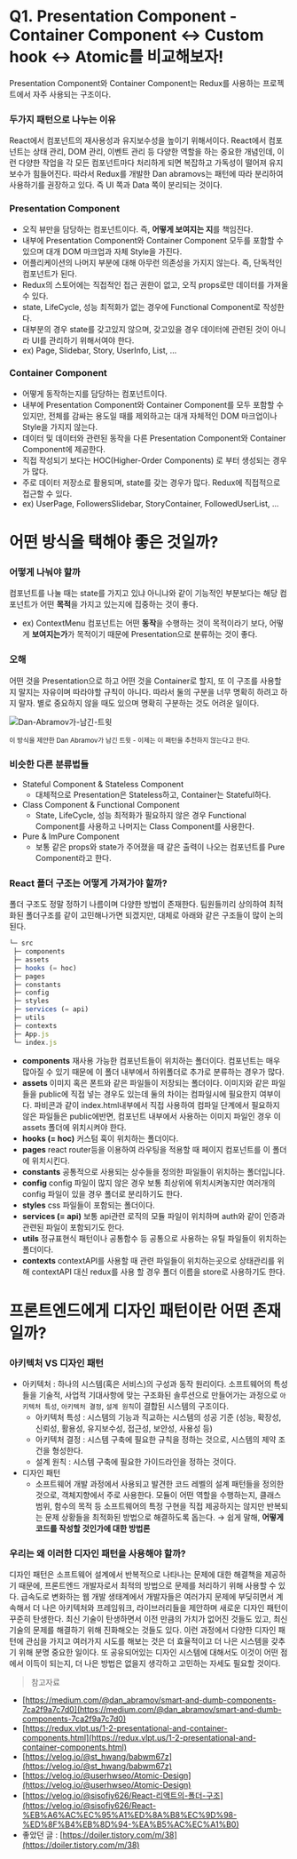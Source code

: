 # Q1. **Presentation Component - Container Component ↔ Custom hook ↔ Atomic를** 비교해보자!

Presentation Component와 Container Component는 Redux를 사용하는 프로젝트에서 자주 사용되는 구조이다.

### 두가지 패턴으로 나누는 이유

React에서 컴포넌트의 재사용성과 유지보수성을 높이기 위해서이다. React에서 컴포넌트는 상태 관리, DOM 관리, 이벤트 관리 등 다양한 역할을 하는 중요한 개념인데, 이런 다양한 작업을 각 모든 컴포넌트마다 처리하게 되면 복잡하고 가독성이 떨어져 유지보수가 힘들어진다. 따라서 Redux를 개발한 Dan abramovs는 패턴에 따라 분리하여 사용하기를 권장하고 있다. 즉 UI 쪽과 Data 쪽이 분리되는 것이다.

### Presentation Component

- 오직 뷰만을 담당하는 컴포넌트이다. 즉, **어떻게 보여지는 지**를 책임진다.
- 내부에 Presentation Component와 Container Component 모두를 포함할 수 있으며 대개 DOM 마크업과 자체 Style을 가진다.
- 어플리케이션의 나머지 부분에 대해 아무런 의존성을 가지지 않는다. 즉, 단독적인 컴포넌트가 된다.
- Redux의 스토어에는 직접적인 접근 권한이 없고, 오직 props로만 데이터를 가져올 수 있다.
- state, LifeCycle, 성능 최적화가 없는 경우에 Functional Component로 작성한다.
- 대부분의 경우 state를 갖고있지 않으며, 갖고있을 경우 데이터에 관련된 것이 아니라 UI를 관리하기 위해서여야 한다.
- ex) Page, Slidebar, Story, UserInfo, List, …

### Container Component

- 어떻게 동작하는지를 담당하는 컴포넌트이다.
- 내부에 Presentation Component와 Container Component를 모두 포함할 수 있지만, 전체를 감싸는 용도일 때를 제외하고는 대개 자체적인 DOM 마크업이나 Style을 가지지 않는다.
- 데이터 및 데이터와 관련된 동작을 다른 Presentation Component와 Container Component에 제공한다.
- 직접 작성되기 보다는 HOC(Higher-Order Components) 로 부터 생성되는 경우가 많다.
- 주로 데이터 저장소로 활용되며, state를 갖는 경우가 많다. Redux에 직접적으로 접근할 수 있다.
- ex) UserPage, FollowersSlidebar, StoryContainer, FollowedUserList, …

# 어떤 방식을 택해야 좋은 것일까?

### 어떻게 나눠야 할까

컴포넌트를 나눌 때는 state를 가지고 있냐 아니냐와 같이 기능적인 부분보다는 해당 컴포넌트가 어떤 **목적**을 가지고 있는지에 집중하는 것이 좋다.

- ex) ContextMenu 컴포넌트는 어떤 **동작**을 수행하는 것이 목적이라기 보다, 어떻게 **보여지는가**가 목적이기 때문에 Presentation으로 분류하는 것이 좋다.

### 오해

어떤 것을 Presentation으로 하고 어떤 것을 Container로 할지, 또 이 구조를 사용할지 말지는 자유이며 따라야할 규칙이 아니다. 따라서 둘의 구분을 너무 명확히 하려고 하지 말자. 별로 중요하지 않을 때도 있으며 명확히 구분하는 것도 어려운 일이다.

<img src="https://user-images.githubusercontent.com/55528304/233558972-277c8eb6-e72d-403c-89ac-3c0bd10d0c22.png" alt="Dan-Abramov가-남긴-트윗">

<small>이 방식을 제안한 Dan Abramov가 남긴 트윗 - 이제는 이 패턴을 추천하지 않는다고 한다.</small>

### 비슷한 다른 분류법들

- Stateful Component & Stateless Component
  - 대체적으로 Presentation은 Stateless하고, Container는 Stateful하다.
- Class Component & Functional Component
  - State, LifeCycle, 성능 최적화가 필요하지 않은 경우 Functional Component를 사용하고 나머지는 Class Component를 사용한다.
- Pure & ImPure Component
  - 보통 같은 props와 state가 주어졌을 때 같은 출력이 나오는 컴포넌트를 Pure Component라고 한다.

### React 폴더 구조는 어떻게 가져가야 할까?

폴더 구조도 정말 정하기 나름이며 다양한 방법이 존재한다. 팀원들끼리 상의하여 최적화된 폴더구조를 같이 고민해나가면 되겠지만, 대체로 아래와 같은 구조들이 많이 논의된다.

```jsx
└─ src
 ├─ components
 ├─ assets
 ├─ hooks (= hoc)
 ├─ pages
 ├─ constants
 ├─ config
 ├─ styles
 ├─ services (= api)
 ├─ utils
 ├─ contexts
 ├─ App.js
 └─ index.js
```

- **components**
  재사용 가능한 컴포넌트들이 위치하는 폴더이다. 컴포넌트는 매우 많아질 수 있기 때문에 이 폴더 내부에서 하위폴더로 추가로 분류하는 경우가 많다.
- **assets**
  이미지 혹은 폰트와 같은 파일들이 저장되는 폴더이다. 이미지와 같은 파일들을 public에 직접 넣는 경우도 있는데 둘의 차이는 컴파일시에 필요한지 여부이다. 파비콘과 같이 index.html내부에서 직접 사용하여 컴파일 단계에서 필요하지 않은 파일들은 public에반면, 컴포넌트 내부에서 사용하는 이미지 파일인 경우 이 assets 폴더에 위치시켜야 한다.
- **hooks (= hoc)**
  커스텀 훅이 위치하는 폴더이다.
- **pages**
  react router등을 이용하여 라우팅을 적용할 때 페이지 컴포넌트를 이 폴더에 위치시킨다.
- **constants**
  공통적으로 사용되는 상수들을 정의한 파일들이 위치하는 폴더입니다.
- **config**
  config 파일이 많지 않은 경우 보통 최상위에 위치시켜놓지만 여러개의 config 파일이 있을 경우 폴더로 분리하기도 한다.
- **styles**
  css 파일들이 포함되는 폴더이다.
- **services (= api)**
  보통 api관련 로직의 모듈 파일이 위치하며 auth와 같이 인증과 관련된 파일이 포함되기도 한다.
- **utils**
  정규표현식 패턴이나 공통함수 등 공통으로 사용하는 유틸 파일들이 위치하는 폴더이다.
- **contexts**
  contextAPI를 사용할 때 관련 파일들이 위치하는곳으로 상태관리를 위해 contextAPI 대신 redux를 사용 할 경우 폴더 이름을 store로 사용하기도 한다.

# 프론트엔드에게 디자인 패턴이란 어떤 존재일까?

### 아키텍처 VS 디자인 패턴

- 아키텍처 : 하나의 시스템(혹은 서비스)의 구성과 동작 원리이다. 소프트웨어의 특성들을 기술적, 사업적 기대사항에 맞는 구조화된 솔루션으로 만들어가는 과정으로 `아키텍처 특성`, `아키텍처 결정`, `설계 원칙`이 결합된 시스템의 구조이다.
  - 아키텍처 특성 : 시스템의 기능과 직교하는 시스템의 성공 기준 (성능, 확장성, 신뢰성, 활용성, 유지보수성, 접근성, 보안성, 사용성 등)
  - 아키텍처 결정 : 시스템 구축에 필요한 규칙을 정하는 것으로, 시스템의 제약 조건을 형성한다.
  - 설계 원칙 : 시스템 구축에 필요한 가이드라인을 정하는 것이다.
- 디자인 패턴
  - 소프트웨어 개발 과정에서 사용되고 발견한 코드 레벨의 설계 패턴들을 정의한 것으로, 객체지향에서 주로 사용한다. 모듈이 어떤 역할을 수행하는지, 클래스 범위, 함수의 목적 등 소프트웨어의 특정 구현을 직접 제공하지는 않지만 반복되는 문제 상황들을 최적화된 방법으로 해결하도록 돕는다.
    → 쉽게 말해, **어떻게 코드를 작성할 것인가에 대한 방법론**

### 우리는 왜 이러한 디자인 패턴을 사용해야 할까?

디자인 패턴은 소프트웨어 설계에서 반복적으로 나타나는 문제에 대한 해결책을 제공하기 때문에, 프론트엔드 개발자로서 최적의 방법으로 문제를 처리하기 위해 사용할 수 있다. 급속도로 변화하는 웹 개발 생태계에서 개발자들은 여러가지 문제에 부딪히면서 계속해서 더 나은 아키텍처와 프레임워크, 라이브러리들을 제안하며 새로운 디자인 패턴이 꾸준히 탄생한다. 최신 기술이 탄생하면서 이전 만큼의 가치가 없어진 것들도 있고, 최신 기술의 문제를 해결하기 위해 진화해오는 것들도 있다. 이런 과정에서 다양한 디자인 패턴에 관심을 가지고 여러가지 시도를 해보는 것은 더 효율적이고 더 나은 시스템을 갖추기 위해 분명 중요한 일이다. 또 공유되어있는 디자인 시스템에 대해서도 이것이 어떤 점에서 이득이 되는지, 더 나은 방법은 없을지 생각하고 고민하는 자세도 필요할 것이다.

> 참고자료

- [https://medium.com/@dan_abramov/smart-and-dumb-components-7ca2f9a7c7d0](https://medium.com/@dan_abramov/smart-and-dumb-components-7ca2f9a7c7d0)
- [https://redux.vlpt.us/1-2-presentational-and-container-components.html](https://redux.vlpt.us/1-2-presentational-and-container-components.html)
- [https://velog.io/@st_hwang/babwm67z](https://velog.io/@st_hwang/babwm67z)
- [https://velog.io/@userhwseo/Atomic-Design](https://velog.io/@userhwseo/Atomic-Design)
- [https://velog.io/@sisofiy626/React-리액트의-폴더-구조](https://velog.io/@sisofiy626/React-%EB%A6%AC%EC%95%A1%ED%8A%B8%EC%9D%98-%ED%8F%B4%EB%8D%94-%EA%B5%AC%EC%A1%B0)
- 좋았던 글 : [https://doiler.tistory.com/m/38](https://doiler.tistory.com/m/38)
